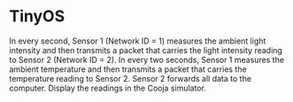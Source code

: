 # TinyOS
In every second, Sensor 1 (Network ID = 1) measures the ambient light intensity and then transmits a packet that carries the light intensity reading to Sensor 2 (Network ID = 2). In every two seconds, Sensor 1 measures the ambient temperature and then transmits a packet that carries the temperature reading to Sensor 2. Sensor 2 forwards all data to the computer. Display the readings in the Cooja simulator.
